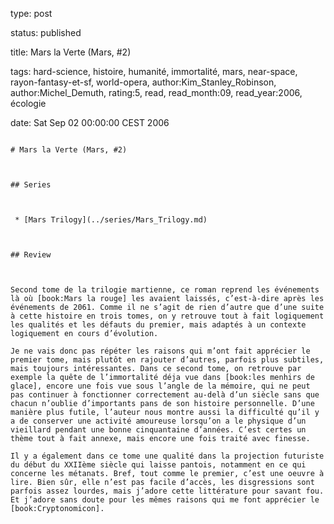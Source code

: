 type: post
status: published
title: Mars la Verte (Mars, #2)
tags:  hard-science,  histoire,  humanité,  immortalité,  mars,  near-space,  rayon-fantasy-et-sf,  world-opera, author:Kim_Stanley_Robinson, author:Michel_Demuth, rating:5, read, read_month:09, read_year:2006, écologie
date: Sat Sep 02 00:00:00 CEST 2006
~~~~~~
# Mars la Verte (Mars, #2)

## Series

 * [Mars Trilogy](../series/Mars_Trilogy.md)

## Review

Second tome de la trilogie martienne, ce roman reprend les événements là où [book:Mars la rouge] les avaient laissés, c’est-à-dire après les événements de 2061. Comme il ne s’agit de rien d’autre que d’une suite à cette histoire en trois tomes, on y retrouve tout à fait logiquement les qualités et les défauts du premier, mais adaptés à un contexte logiquement en cours d’évolution.   
Je ne vais donc pas répéter les raisons qui m’ont fait apprécier le premier tome, mais plutôt en rajouter d’autres, parfois plus subtiles, mais toujours intéressantes. Dans ce second tome, on retrouve par exemple la quête de l’immortalité déja vue dans [book:les menhirs de glace], encore une fois vue sous l’angle de la mémoire, qui ne peut pas continuer à fonctionner correctement au-delà d’un siècle sans que chacun n’oublie d’importants pans de son histoire personnelle. D’une manière plus futile, l’auteur nous montre aussi la difficulté qu’il y a de conserver une activité amoureuse lorsqu’on a le physique d’un vieillard pendant une bonne cinquantaine d’années. C’est certes un thème tout à fait annexe, mais encore une fois traité avec finesse.   
Il y a également dans ce tome une qualité dans la projection futuriste du début du XXIIème siècle qui laisse pantois, notamment en ce qui concerne les métanats. Bref, tout comme le premier, c’est une oeuvre à lire. Bien sûr, elle n’est pas facile d’accès, les disgressions sont parfois assez lourdes, mais j’adore cette littérature pour savant fou. Et j’adore sans doute pour les mêmes raisons qui me font apprécier le [book:Cryptonomicon].